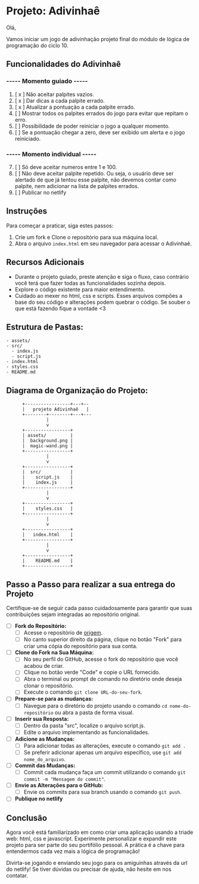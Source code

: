 # Projeto: Adivinhaê

Olá, 

Vamos iniciar um jogo de adivinhação projeto final do módulo de lógica de programação do ciclo 10.

## Funcionalidades do Adivinhaê
### ----- Momento guiado -----
  1. [ x ] Não aceitar palpites vazios.
  2. [ x ] Dar dicas a cada palpite errado.
  3. [ x ] Atualizar a pontuação a cada palpite errado.
  4. [  ] Mostrar todos os palpites errados do jogo para evitar que repitam o erro.
  5. [ ] Possibilidade de poder reiniciar o jogo a qualquer momento.
  6. [ ] Se a pontuação chegar a zero, deve ser exibido um alerta e o jogo reiniciado.

### ----- Momento individual -----
  7. [ ] Só deve aceitar numeros entre 1 e 100.
  8. [ ] Não deve aceitar palpite repetido. Ou seja, o usuário deve ser alertado de que já tentou esse palpite, não devemos contar como palpite, nem adicionar na lista de palpites errados.
  9. [ ] Publicar no netlify

## Instruções

Para começar a praticar, siga estes passos:

1. Crie um fork e Clone o repositório para sua máquina local.
2. Abra o arquivo `index.html` em seu navegador para acessar o Adivinhaê.

## Recursos Adicionais

- Durante o projeto guiado, preste atenção e siga o fluxo, caso contrário você terá que fazer todas as funcionalidades sozinha depois.
- Explore o código existente para maior entendimento.
- Cuidado ao mexer no html, css e scripts. Esses arquivos compões a base do seu código e alterações podem quebrar o código. Se souber o que está fazendo fique a vontade <3

## Estrutura de Pastas:

```
- assets/
- src/
  - index.js
  - script.js
- index.html
- styles.css
- README.md
```

## Diagrama de Organização do Projeto:

```
      +-----------------+---+--
      |   projeto Adivinhaê   |
      +--------+--------+---+---
               |
               v
      +-----------------+
      | assets/         |
      |  background.png |
      |  magic-wand.png |
      +-----------------+
               |
               v
      +-----------------+
      |  src/           |
      |    script.js    |
      |    index.js     |
      +-----------------+
               |
               v
      +-----------------+
      |    styles.css   |
      +-----------------+
               |
               v
      +-----------------+
      |   index.html    |
      +-----------------+
               |
               v
      +-----------------+
      |    README.md    |
      +-----------------+
```

## Passo a Passo para realizar a sua entrega do Projeto

Certifique-se de seguir cada passo cuidadosamente para garantir que suas contribuições sejam integradas ao repositório original.

- [ ] **Fork do Repositório:**
   - [ ] Acesse o repositório de [origem](https://github.com/lisandrascruz/PretaLab-c10-Disney-LP-Projeto).
   - [ ] No canto superior direito da página, clique no botão "Fork" para criar uma cópia do repositório para sua conta.

- [ ] **Clone do Fork na Sua Máquina:**
   - [ ] No seu perfil do GitHub, acesse o fork do repositório que você acabou de criar.
   - [ ] Clique no botão verde "Code" e copie o URL fornecido.
   - [ ] Abra o terminal ou prompt de comando no diretório onde deseja clonar o repositório.
   - [ ] Execute o comando `git clone URL-do-seu-fork`.

- [ ] **Prepare-se para as mudanças:**
   - [ ] Navegue para o diretório do projeto usando o comando `cd nome-do-repositório` ou abra a pasta de forma visual.

- [ ] **Inserir sua Resposta:**
   - [ ] Dentro da pasta "src", localize o arquivo script.js.
   - [ ] Edite o arquivo implementando as funcionalidades.

- [ ] **Adicione as Mudanças:**
   - [ ] Para adicionar todas as alterações, execute o comando `git add .` 
   - [ ] Se preferir adicionar apenas um arquivo específico, use `git add nome_do_arquivo`.

- [ ] **Commit das Mudanças:**
   - [ ] Commit cada mudança faça um commit utilizando o comando `git commit -m "Mensagem do commit"`.

- [ ] **Envie as Alterações para o GitHub:**
   - [ ] Envie os commits para sua branch usando o comando `git push`.

- [ ] **Publique no netlify**

## Conclusão

Agora você está familiarizado em como criar uma aplicação usando a triade web: html, css e javascript. Experimente personalizar e expandir este projeto para ser parte do seu portifólio pessoal. A prática é a chave para entendermos cada vez mais a lógica de programação!

Divirta-se jogando e enviando seu jogo para os amiguinhas através da url do netlify! Se tiver dúvidas ou precisar de ajuda, não hesite em nos contatar.